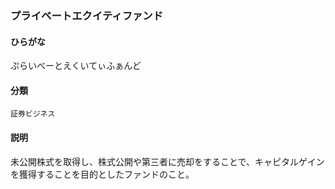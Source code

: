 <div style="display:none;">

## [あ行](securities-terms?id=あ行)
## [か行](securities-terms?id=か行)
## [さ行](securities-terms?id=さ行)
## [た行](securities-terms?id=た行)
## [な行](securities-terms?id=な行)
## [は行](securities-terms?id=は行)

</div>

### プライベートエクイティファンド

#### ひらがな

ぷらいべーとえくいてぃふぁんど

#### 分類

`証券ビジネス`

#### 説明

未公開株式を取得し、株式公開や第三者に売却をすることで、キャピタルゲインを獲得することを目的としたファンドのこと。

<div style="display:none;">

## [ま行](securities-terms?id=ま行)
## [や行](securities-terms?id=や行)
## [ら行](securities-terms?id=ら行)
## [わ行](securities-terms?id=わ行)
## [英数字・記号](securities-terms?id=英数字・記号)

</div>

